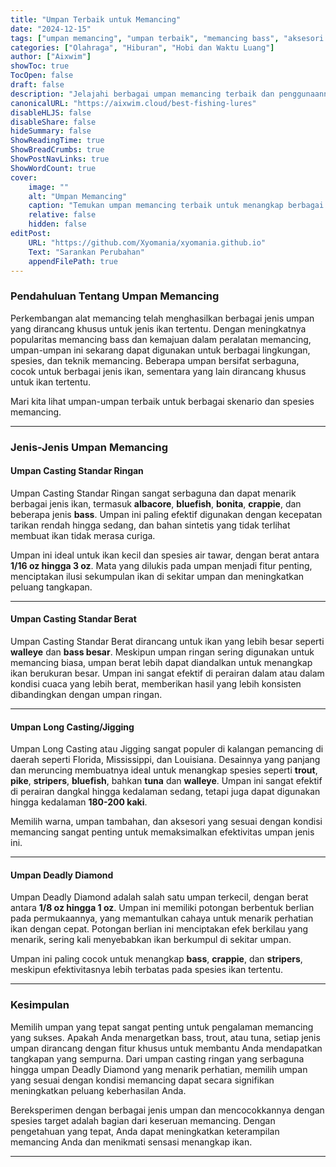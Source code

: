 ```yaml
---
title: "Umpan Terbaik untuk Memancing"
date: "2024-12-15"
tags: ["umpan memancing", "umpan terbaik", "memancing bass", "aksesori memancing", "jenis umpan"]
categories: ["Olahraga", "Hiburan", "Hobi dan Waktu Luang"]
author: ["Aixwim"]
showToc: true
TocOpen: false
draft: false
description: "Jelajahi berbagai umpan memancing terbaik dan penggunaannya untuk menangkap berbagai jenis ikan. Pelajari jenis-jenis umpan dan cara memaksimalkan efektivitasnya."
canonicalURL: "https://aixwim.cloud/best-fishing-lures"
disableHLJS: false
disableShare: false
hideSummary: false
ShowReadingTime: true
ShowBreadCrumbs: true
ShowPostNavLinks: true
ShowWordCount: true
cover:
    image: ""
    alt: "Umpan Memancing"
    caption: "Temukan umpan memancing terbaik untuk menangkap berbagai jenis ikan."
    relative: false
    hidden: false
editPost:
    URL: "https://github.com/Xyomania/xyomania.github.io"
    Text: "Sarankan Perubahan"
    appendFilePath: true
---
```


### Pendahuluan Tentang Umpan Memancing

Perkembangan alat memancing telah menghasilkan berbagai jenis umpan yang dirancang khusus untuk jenis ikan tertentu. Dengan meningkatnya popularitas memancing bass dan kemajuan dalam peralatan memancing, umpan-umpan ini sekarang dapat digunakan untuk berbagai lingkungan, spesies, dan teknik memancing. Beberapa umpan bersifat serbaguna, cocok untuk berbagai jenis ikan, sementara yang lain dirancang khusus untuk ikan tertentu.

Mari kita lihat umpan-umpan terbaik untuk berbagai skenario dan spesies memancing.

---

### Jenis-Jenis Umpan Memancing

#### **Umpan Casting Standar Ringan**

Umpan Casting Standar Ringan sangat serbaguna dan dapat menarik berbagai jenis ikan, termasuk **albacore**, **bluefish**, **bonita**, **crappie**, dan beberapa jenis **bass**. Umpan ini paling efektif digunakan dengan kecepatan tarikan rendah hingga sedang, dan bahan sintetis yang tidak terlihat membuat ikan tidak merasa curiga. 

Umpan ini ideal untuk ikan kecil dan spesies air tawar, dengan berat antara **1/16 oz hingga 3 oz**. Mata yang dilukis pada umpan menjadi fitur penting, menciptakan ilusi sekumpulan ikan di sekitar umpan dan meningkatkan peluang tangkapan.

---

#### **Umpan Casting Standar Berat**

Umpan Casting Standar Berat dirancang untuk ikan yang lebih besar seperti **walleye** dan **bass besar**. Meskipun umpan ringan sering digunakan untuk memancing biasa, umpan berat lebih dapat diandalkan untuk menangkap ikan berukuran besar. Umpan ini sangat efektif di perairan dalam atau dalam kondisi cuaca yang lebih berat, memberikan hasil yang lebih konsisten dibandingkan dengan umpan ringan.

---

#### **Umpan Long Casting/Jigging**

Umpan Long Casting atau Jigging sangat populer di kalangan pemancing di daerah seperti Florida, Mississippi, dan Louisiana. Desainnya yang panjang dan meruncing membuatnya ideal untuk menangkap spesies seperti **trout**, **pike**, **stripers**, **bluefish**, bahkan **tuna** dan **walleye**. Umpan ini sangat efektif di perairan dangkal hingga kedalaman sedang, tetapi juga dapat digunakan hingga kedalaman **180-200 kaki**. 

Memilih warna, umpan tambahan, dan aksesori yang sesuai dengan kondisi memancing sangat penting untuk memaksimalkan efektivitas umpan jenis ini.

---

#### **Umpan Deadly Diamond**

Umpan Deadly Diamond adalah salah satu umpan terkecil, dengan berat antara **1/8 oz hingga 1 oz**. Umpan ini memiliki potongan berbentuk berlian pada permukaannya, yang memantulkan cahaya untuk menarik perhatian ikan dengan cepat. Potongan berlian ini menciptakan efek berkilau yang menarik, sering kali menyebabkan ikan berkumpul di sekitar umpan.

Umpan ini paling cocok untuk menangkap **bass**, **crappie**, dan **stripers**, meskipun efektivitasnya lebih terbatas pada spesies ikan tertentu.

---

### Kesimpulan

Memilih umpan yang tepat sangat penting untuk pengalaman memancing yang sukses. Apakah Anda menargetkan bass, trout, atau tuna, setiap jenis umpan dirancang dengan fitur khusus untuk membantu Anda mendapatkan tangkapan yang sempurna. Dari umpan casting ringan yang serbaguna hingga umpan Deadly Diamond yang menarik perhatian, memilih umpan yang sesuai dengan kondisi memancing dapat secara signifikan meningkatkan peluang keberhasilan Anda.

Bereksperimen dengan berbagai jenis umpan dan mencocokkannya dengan spesies target adalah bagian dari keseruan memancing. Dengan pengetahuan yang tepat, Anda dapat meningkatkan keterampilan memancing Anda dan menikmati sensasi menangkap ikan.

---
